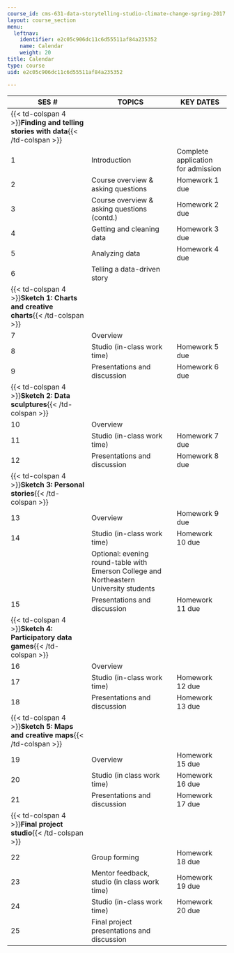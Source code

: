 ```yaml
---
course_id: cms-631-data-storytelling-studio-climate-change-spring-2017
layout: course_section
menu:
  leftnav:
    identifier: e2c05c906dc11c6d55511af84a235352
    name: Calendar
    weight: 20
title: Calendar
type: course
uid: e2c05c906dc11c6d55511af84a235352

---
```


| SES # | TOPICS | KEY DATES |
| --- | --- | --- |
| {{< td-colspan 4 >}}**Finding and telling stories with data**{{< /td-colspan >}} ||||
| 1 | Introduction | Complete application for admission |
| 2 | Course overview & asking questions | Homework 1 due |
| 3 | Course overview & asking questions (contd.) | Homework 2 due |
| 4 | Getting and cleaning data | Homework 3 due |
| 5 | Analyzing data | Homework 4 due |
| 6 | Telling a data-driven story | &nbsp; |
| {{< td-colspan 4 >}}**Sketch 1: Charts and creative charts**{{< /td-colspan >}} ||||
| 7 | Overview | &nbsp; |
| 8 | Studio (in-class work time) | Homework 5 due |
| 9 | Presentations and discussion | Homework 6 due |
| {{< td-colspan 4 >}}**Sketch 2: Data sculptures**{{< /td-colspan >}} ||||
| 10 | Overview | &nbsp; |
| 11 | Studio (in-class work time) | Homework 7 due |
| 12 | Presentations and discussion | Homework 8 due |
| {{< td-colspan 4 >}}**Sketch 3: Personal stories**{{< /td-colspan >}} ||||
| 13 | Overview | Homework 9 due |
| 14 | Studio (in-class work time) | Homework 10 due |
| &nbsp; | Optional: evening round-table with Emerson College and Northeastern University students | &nbsp; |
| 15 | Presentations and discussion | Homework 11 due |
| {{< td-colspan 4 >}}**Sketch 4: Participatory data games**{{< /td-colspan >}} ||||
| 16 | Overview | &nbsp; |
| 17 | Studio (in-class work time) | Homework 12 due |
| 18 | Presentations and discussion | Homework 13 due |
| {{< td-colspan 4 >}}**Sketch 5: Maps and creative maps**{{< /td-colspan >}} ||||
| 19 | Overview | Homework 15 due |
| 20 | Studio (in class work time) | Homework 16 due |
| 21 | Presentations and discussion | Homework 17 due |
| {{< td-colspan 4 >}}**Final project studio**{{< /td-colspan >}} ||||
| 22 | Group forming | Homework 18 due |
| 23 | Mentor feedback, studio (in class work time) | Homework 19 due |
| 24 | Studio (in-class work time) | Homework 20 due |
| 25 | Final project presentations and discussion |